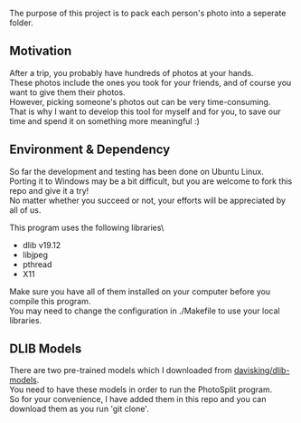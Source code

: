 The purpose of this project is to pack each person's photo into a seperate folder.

## Motivation
After a trip, you probably have hundreds of photos at your hands.\
These photos include the ones you took for your friends, and of course you want to give them their photos.\
However, picking someone's photos out can be very time-consuming.\
That is why I want to develop this tool for myself and for you, to save our time and spend it on something more meaningful :)

## Environment & Dependency
So far the development and testing has been done on Ubuntu Linux.\
Porting it to Windows may be a bit difficult, but you are welcome to fork this repo and give it a try!\
No matter whether you succeed or not, your efforts will be appreciated by all of us.

This program uses the following libraries\
* dlib    v19.12
* libjpeg
* pthread
* X11

Make sure you have all of them installed on your computer before you compile this program.\
You may need to change the configuration in ./Makefile to use your local libraries.

## DLIB Models
There are two pre-trained models which I downloaded from [davisking/dlib-models](https://github.com/davisking/dlib-models).\
You need to have these models in order to run the PhotoSplit program.\
So for your convenience, I have added them in this repo and you can download them as you run 'git clone'.
